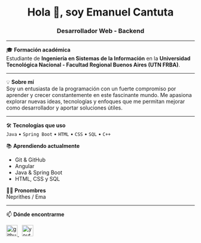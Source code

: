 <h1 align="center">Hola 👋, soy Emanuel Cantuta</h1>
<h3 align="center">Desarrollador Web - Backend</h3>

---

🎓 **Formación académica**  
Estudiante de **Ingeniería en Sistemas de la Información** en la **Universidad Tecnológica Nacional - Facultad Regional Buenos Aires (UTN FRBA)**.

---

💡 **Sobre mí**  
Soy un entusiasta de la programación con un fuerte compromiso por aprender y crecer constantemente en este fascinante mundo. Me apasiona explorar nuevas ideas, tecnologías y enfoques que me permitan mejorar como desarrollador y aportar soluciones útiles.

---

🛠️ **Tecnologías que uso**  
`Java` • `Spring Boot` • `HTML` • `CSS` • `SQL` • `C++`

📚 **Aprendiendo actualmente**  
- Git & GitHub  
- Angular  
- Java & Spring Boot  
- HTML, CSS y SQL

🙋‍♂️ **Pronombres**  
Neprithes / Ema

---

📫 **Dónde encontrarme**  
<p align="left">
  <a href="https://github.com/emanuelcantuta" target="_blank">
    <img src="https://cdn.jsdelivr.net/npm/simple-icons@3.0.1/icons/github.svg" alt="github" height="30" />
  </a>
  &nbsp;
  <a href="https://www.youtube.com/@neprithes" target="_blank">
    <img src="https://cdn.jsdelivr.net/npm/simple-icons@3.0.1/icons/youtube.svg" alt="youtube" height="30" />
  </a>
</p>
